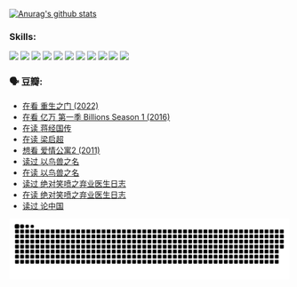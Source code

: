 
[![Anurag's github stats](https://github-readme-stats.vercel.app/api?username=w940853815)](https://github.com/anuraghazra/github-readme-stats)

### Skills:

<code><img height="32" src="https://cdn.jsdelivr.net/npm/simple-icons@v5/icons/python.svg"></code>
<code><img height="32" src="https://cdn.jsdelivr.net/npm/simple-icons@v5/icons/javascript.svg"></code>
<code><img height="32" src="https://cdn.jsdelivr.net/npm/simple-icons@v5/icons/django.svg"></code>
<code><img height="32" src="https://cdn.jsdelivr.net/npm/simple-icons@v5/icons/flask.svg"></code>
<code><img height="32" src="https://cdn.jsdelivr.net/npm/simple-icons@v5/icons/vuetify.svg"></code>
<code><img height="32" src="https://cdn.jsdelivr.net/npm/simple-icons@v5/icons/git.svg"></code>
<code><img height="32" src="https://cdn.jsdelivr.net/npm/simple-icons@v5/icons/docker.svg"></code>
<code><img height="32" src="https://cdn.jsdelivr.net/npm/simple-icons@v5/icons/postgresql.svg"></code>
<code><img height="32" src="https://cdn.jsdelivr.net/npm/simple-icons@v5/icons/elasticsearch.svg"></code>
<code><img height="32" src="https://cdn.jsdelivr.net/npm/simple-icons@v5/icons/macos.svg"></code>
<code><img height="32" src="https://cdn.jsdelivr.net/npm/simple-icons@v5/icons/linux.svg"></code>

### 🗣 豆瓣:

<!-- DOUBAN-ACTIVITIES:START -->
- [在看 重生之门‎ (2022)](https://www.douban.com/people/136069238/status/3882598762/?_i=53711711)
- [在看 亿万 第一季 Billions Season 1‎ (2016)](https://www.douban.com/people/136069238/status/3878098700/?_i=53711711)
- [在读 蒋经国传](https://www.douban.com/people/136069238/status/3877458956/?_i=53711711)
- [在读 梁启超](https://www.douban.com/people/136069238/status/3876806133/?_i=53711711)
- [想看 爱情公寓2‎ (2011)](https://www.douban.com/people/136069238/status/3876682115/?_i=53711711)
- [读过 以鸟兽之名](https://www.douban.com/people/136069238/status/3876369302/?_i=53711711)
- [在读 以鸟兽之名](https://www.douban.com/people/136069238/status/3869094471/?_i=53711712)
- [读过 绝对笑喷之弃业医生日志](https://www.douban.com/people/136069238/status/3869093225/?_i=53711712)
- [在读 绝对笑喷之弃业医生日志](https://www.douban.com/people/136069238/status/3862106751/?_i=53711712)
- [读过 论中国](https://www.douban.com/people/136069238/status/3862105795/?_i=53711712)
<!-- DOUBAN-ACTIVITIES:END -->


![Snake animation](https://raw.githubusercontent.com/w940853815/w940853815/output/github-contribution-grid-snake.svg)

<!--
**w940853815/w940853815** is a ✨ _special_ ✨ repository because its `README.md` (this file) appears on your GitHub profile.

Here are some ideas to get you started:

- 🔭 I’m currently working on ...
- 🌱 I’m currently learning ...
- 👯 I’m looking to collaborate on ...
- 🤔 I’m looking for help with ...
- 💬 Ask me about ...
- 📫 How to reach me: ...
- 😄 Pronouns: ...
- ⚡ Fun fact: ...
-->
